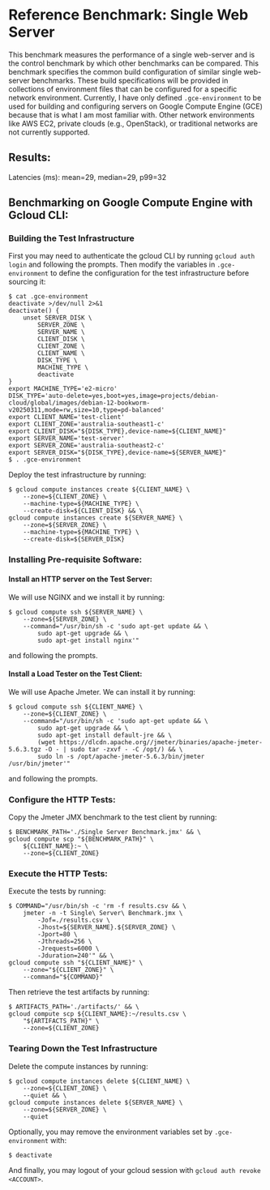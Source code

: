 # Reference Benchmark: Single Web Server
This benchmark measures the performance of a single web-server and is the control benchmark 
by which other benchmarks can be compared. This benchmark specifies the common build 
configuration of similar single web-server benchmarks. These build specifications will be 
provided in collections of environment files that can be configured for a specific network environment. 
Currently, I have only defined `.gce-environment` to be used for building and configuring servers on Google 
Compute Engine (GCE) because that is what I am most familiar with. Other network environments 
like AWS EC2, private clouds (e.g., OpenStack), or traditional networks are not currently 
supported.

## Results:
Latencies (ms): mean=29, median=29, p99=32

## Benchmarking on Google Compute Engine with Gcloud CLI:
### Building the Test Infrastructure
First you may need to authenticate the gcloud CLI by running `gcloud auth login` and following 
the prompts. Then modify the variables in `.gce-environment` to define the configuration for 
the test infrastructure before sourcing it:
```
$ cat .gce-environment
deactivate >/dev/null 2>&1
deactivate() {
    unset SERVER_DISK \
        SERVER_ZONE \
        SERVER_NAME \
        CLIENT_DISK \
        CLIENT_ZONE \
        CLIENT_NAME \
        DISK_TYPE \
        MACHINE_TYPE \
        deactivate
}
export MACHINE_TYPE='e2-micro'
DISK_TYPE='auto-delete=yes,boot=yes,image=projects/debian-cloud/global/images/debian-12-bookworm-v20250311,mode=rw,size=10,type=pd-balanced'
export CLIENT_NAME='test-client'
export CLIENT_ZONE='australia-southeast1-c'
export CLIENT_DISK="${DISK_TYPE},device-name=${CLIENT_NAME}"
export SERVER_NAME='test-server'
export SERVER_ZONE='australia-southeast2-c'
export SERVER_DISK="${DISK_TYPE},device-name=${SERVER_NAME}"
$ . .gce-environment
```
Deploy the test infrastructure by running:
```
$ gcloud compute instances create ${CLIENT_NAME} \
    --zone=${CLIENT_ZONE} \
    --machine-type=${MACHINE_TYPE} \
    --create-disk=${CLIENT_DISK} && \
gcloud compute instances create ${SERVER_NAME} \
    --zone=${SERVER_ZONE} \
    --machine-type=${MACHINE_TYPE} \
    --create-disk=${SERVER_DISK}
```

### Installing Pre-requisite Software:
#### Install an HTTP server on the Test Server:
We will use NGINX and we install it by running:
```
$ gcloud compute ssh ${SERVER_NAME} \
    --zone=${SERVER_ZONE} \
    --command="/usr/bin/sh -c 'sudo apt-get update && \
        sudo apt-get upgrade && \
        sudo apt-get install nginx'"
```
and following the prompts.

#### Install a Load Tester on the Test Client:
We will use Apache Jmeter. We can install it by running:
```
$ gcloud compute ssh ${CLIENT_NAME} \
    --zone=${CLIENT_ZONE} \
    --command="/usr/bin/sh -c 'sudo apt-get update && \
        sudo apt-get upgrade && \
        sudo apt-get install default-jre && \
        (wget https://dlcdn.apache.org//jmeter/binaries/apache-jmeter-5.6.3.tgz -O - | sudo tar -zxvf - -C /opt/) && \
        sudo ln -s /opt/apache-jmeter-5.6.3/bin/jmeter /usr/bin/jmeter'"
```
and following the prompts.

### Configure the HTTP Tests:
Copy the Jmeter JMX benchmark to the test client by running:
```
$ BENCHMARK_PATH='./Single Server Benchmark.jmx' && \
gcloud compute scp "${BENCHMARK_PATH}" \
    ${CLIENT_NAME}:~ \
    --zone=${CLIENT_ZONE}
```

### Execute the HTTP Tests:
Execute the tests by running:
```
$ COMMAND="/usr/bin/sh -c 'rm -f results.csv && \
    jmeter -n -t Single\ Server\ Benchmark.jmx \
        -Jof=./results.csv \
        -Jhost=${SERVER_NAME}.${SERVER_ZONE} \
        -Jport=80 \
        -Jthreads=256 \
        -Jrequests=6000 \
        -Jduration=240'" && \
gcloud compute ssh "${CLIENT_NAME}" \
    --zone="${CLIENT_ZONE}" \
    --command="${COMMAND}"
```
Then retrieve the test artifacts by running:
```
$ ARTIFACTS_PATH='./artifacts/' && \
gcloud compute scp ${CLIENT_NAME}:~/results.csv \
    "${ARTIFACTS_PATH}" \
    --zone=${CLIENT_ZONE}
```

### Tearing Down the Test Infrastructure
Delete the compute instances by running:
```
$ gcloud compute instances delete ${CLIENT_NAME} \
    --zone=${CLIENT_ZONE} \
    --quiet && \
gcloud compute instances delete ${SERVER_NAME} \
    --zone=${SERVER_ZONE} \
    --quiet
```
Optionally, you may remove the environment variables set by `.gce-environment` with:
```
$ deactivate
```
And finally, you may logout of your gcloud session with `gcloud auth revoke <ACCOUNT>`.
